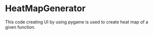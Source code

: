 # HeatMapGenerator
This code creating UI by using pygame is used to create heat map of a given function.
